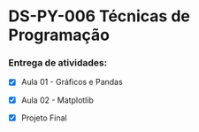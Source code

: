 # DS-PY-006 Técnicas de Programação

### Entrega de atividades:

- [x] Aula 01 - Gráficos e Pandas
- [x] Aula 02 - Matplotlib

- [x] Projeto Final